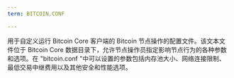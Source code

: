 ```yaml
---
term: BITCOIN.CONF

---
```

用于自定义运行 Bitcoin Core 客户端的 Bitcoin 节点操作的配置文件。该文本文件位于 Bitcoin Core 数据目录下，允许节点操作员指定影响节点行为的各种参数和选项。在 "bitcoin.conf "中可以设置的参数包括内存池大小、网络连接限制、最低交易中继费用以及其他安全和性能选项。